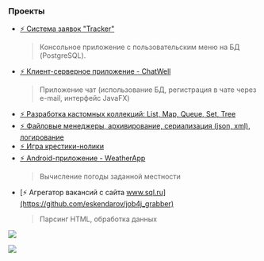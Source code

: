 ### Проекты
- [⚡ Система заявок "Tracker"](https://github.com/eskendarov/job4j_tracker/blob/master/src/main/java/ru/job4j/tracker)
  > Консольное приложение с пользовательским меню на БД (PostgreSQL).
- [⚡ Клиент-серверное приложение - ChatWell](https://github.com/eskendarov/chatwell)
  > Приложение чат (использование БД, регистрация в чате через e-mail, интерфейс JavaFX)
- [⚡ Разработка кастомных коллекций: List, Map, Queue, Set, Tree](https://github.com/eskendarov/job4j_design/tree/master/chapter_001/src/main/java/ru/job4j/collection)
- [⚡ Файловые менеджеры, архивирование, сериализация (json, xml), логирование](https://github.com/eskendarov/job4j_design/tree/master/chapter_002/src/main/java/ru/job4j/io)
- [⚡ Игра крестики-нолики](https://github.com/eskendarov/games_oop_javafx)
- [⚡ Android-приложение - WeatherApp](https://github.com/eskendarov/WeatherApp)
  > Вычисление погоды заданной местности
- [⚡ Агрегатор вакансий с сайта www.sql.ru](https://github.com/eskendarov/job4j_grabber)
  > Парсинг HTML, обработка данных

<p>
<img src="https://github-readme-stats.vercel.app/api?username=eskendarov&title_color=0074D9&text_color=E5C07B&icon_color=2ECC40&border_color=30363D&bg_color=161B22&show_icons=true&cache_seconds=1800&locale=ru&border_radius=5&hide=,issues,&count_private=true&include_all_commit=true"/>
</p>

<p>
<img src="https://komarev.com/ghpvc/?username=eskendarov&color=2ECC40&label=PROFILE+VIEWS"/>
</p>

